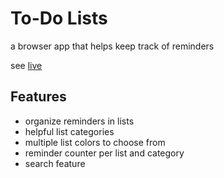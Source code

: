# To-Do Lists
a browser app that helps keep track of reminders

see [live](https://bwd202.github.io/to-do-list/)

## Features

- organize reminders in lists
- helpful list categories
- multiple list colors to choose from
- reminder counter per list and category
- search feature